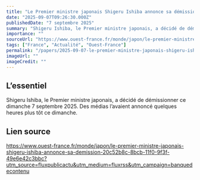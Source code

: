 ```yaml
---
title: "Le Premier ministre japonais Shigeru Ishiba annonce sa démission"
date: "2025-09-07T09:26:30.000Z"
publishedDate: "7 septembre 2025"
summary: "Shigeru Ishiba, le Premier ministre japonais, a décidé de démissionner ce dimanche 7 septembre 2025. Des médias l’avaient annoncé quelques heures plus tôt ce dimanche."
importance: ""
sourceUrl: "https://www.ouest-france.fr/monde/japon/le-premier-ministre-japonais-shigeru-ishiba-annonce-sa-demission-20c52b8c-8bcb-11f0-9f3f-49e6e42c3bbc?utm_source=fluxpublicactu&utm_medium=fluxrss&utm_campaign=banquedecontenu"
tags: ["France", "Actualité", "Ouest-France"]
permalink: "/papers/2025-09-07-le-premier-ministre-japonais-shigeru-ishiba-annonce-sa-demission"
imageUrl: ""
imageCredit: ""
---
```


## L’essentiel

Shigeru Ishiba, le Premier ministre japonais, a décidé de démissionner ce dimanche 7 septembre 2025. Des médias l’avaient annoncé quelques heures plus tôt ce dimanche.

## Lien source

https://www.ouest-france.fr/monde/japon/le-premier-ministre-japonais-shigeru-ishiba-annonce-sa-demission-20c52b8c-8bcb-11f0-9f3f-49e6e42c3bbc?utm_source=fluxpublicactu&utm_medium=fluxrss&utm_campaign=banquedecontenu
